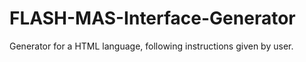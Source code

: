# FLASH-MAS-Interface-Generator
Generator for a HTML language, following instructions given by user.
